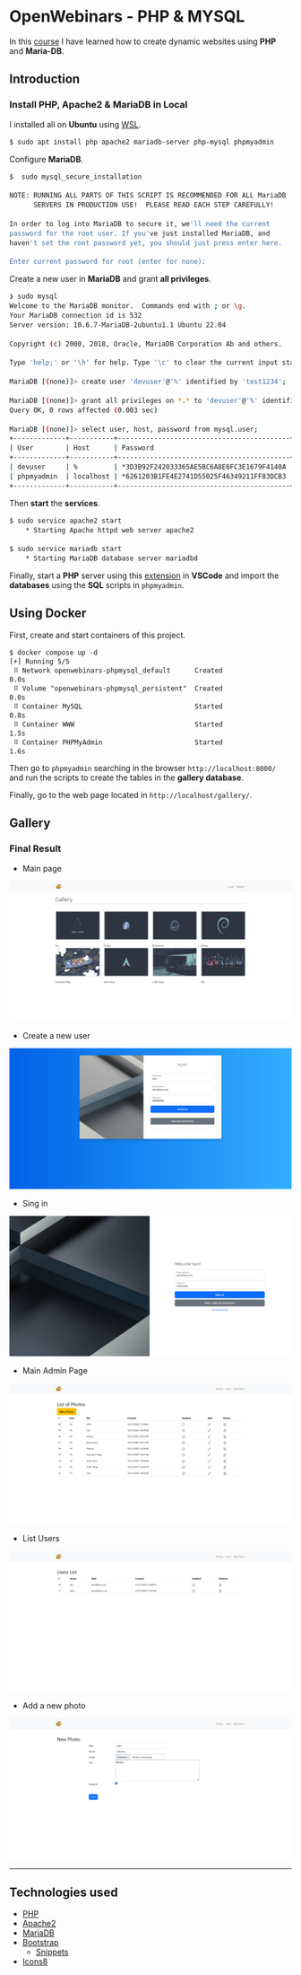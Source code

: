 # OpenWebinars - PHP & MYSQL

In this [course](https://openwebinars.net/academia/portada/php-mysql/) I have learned how to create dynamic websites using **PHP** and **Maria-DB**.

## Introduction

### Install PHP, Apache2 & MariaDB in Local

I installed all on **Ubuntu** using [WSL](https://github.com/RaulSanchezzt/dotfiles/tree/wsl).

```bash
$ sudo apt install php apache2 mariadb-server php-mysql phpmyadmin
```

Configure **MariaDB**.

```bash
$  sudo mysql_secure_installation

NOTE: RUNNING ALL PARTS OF THIS SCRIPT IS RECOMMENDED FOR ALL MariaDB
      SERVERS IN PRODUCTION USE!  PLEASE READ EACH STEP CAREFULLY!

In order to log into MariaDB to secure it, we'll need the current
password for the root user. If you've just installed MariaDB, and
haven't set the root password yet, you should just press enter here.

Enter current password for root (enter for none):
```

Create a new user in **MariaDB** and grant **all privileges**.

```bash
❯ sudo mysql
Welcome to the MariaDB monitor.  Commands end with ; or \g.
Your MariaDB connection id is 532
Server version: 10.6.7-MariaDB-2ubuntu1.1 Ubuntu 22.04

Copyright (c) 2000, 2018, Oracle, MariaDB Corporation Ab and others.

Type 'help;' or '\h' for help. Type '\c' to clear the current input statement.

MariaDB [(none)]> create user 'devuser'@'%' identified by 'test1234';

MariaDB [(none)]> grant all privileges on *.* to 'devuser'@'%' identified by 'test1234';
Query OK, 0 rows affected (0.003 sec)

MariaDB [(none)]> select user, host, password from mysql.user;
+-------------+-----------+-------------------------------------------+
| User        | Host      | Password                                  |
+-------------+-----------+-------------------------------------------+
| devuser     | %         | *3D3B92F242033365AE5BC6A8E6FC3E1679F4140A |
| phpmyadmin  | localhost | *6261203B1FE4E2741D55025F46349211FF83DCB3 |
+-------------+-----------+-------------------------------------------+
```

Then **start** the **services**.

```bash
$ sudo service apache2 start
    * Starting Apache httpd web server apache2

$ sudo service mariadb start
    * Starting MariaDB database server mariadbd                                [ OK ]
```

Finally, start a **PHP** server using this [extension](https://marketplace.visualstudio.com/items?itemName=brapifra.phpserver) in **VSCode** and import the **databases** using the **SQL** scripts in ``phpmyadmin``.

## Using Docker

First, create and start containers of this project.

```docker
$ docker compose up -d
[+] Running 5/5
 ⠿ Network openwebinars-phpmysql_default      Created                                                              0.0s
 ⠿ Volume "openwebinars-phpmysql_persistent"  Created                                                              0.0s
 ⠿ Container MySQL                            Started                                                              0.8s
 ⠿ Container WWW                              Started                                                              1.5s
 ⠿ Container PHPMyAdmin                       Started                                                              1.6s
```

Then go to `phpmyadmin` searching in the browser `http://localhost:8000/` and run the scripts to create the tables in the **gallery database**.

Finally, go to the web page located in `http://localhost/gallery/`.


## Gallery

### Final Result

- Main page

![index](assets/index.png)

- Create a new user

![register](assets/register.png)

- Sing in

![login](assets/login.png)

- Main Admin Page

![photos](assets/list_photos.png)

- List Users

![users](assets/list_users.png)

- Add a new photo

![add](assets/new_photo.png)

---

## Technologies used

- [PHP](https://www.php.net/)
- [Apache2](https://apache.org/)
- [MariaDB](https://mariadb.org/)
- [Bootstrap](https://getbootstrap.com/)
    - [Snippets](https://startbootstrap.com/snippets)
- [Icons8](https://icons8.com/icons/ios)